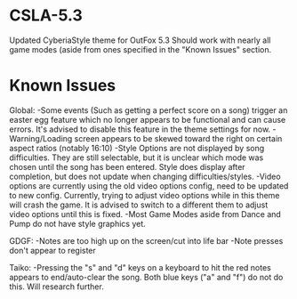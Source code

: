 # CSLA-5.3
Updated CyberiaStyle theme for OutFox 5.3
Should work with nearly all game modes (aside from ones specified in the "Known Issues" section.

# Known Issues

Global:
-Some events (Such as getting a perfect score on a song) trigger an easter egg feature which no longer appears to be functional and can cause errors. It's advised to disable this feature in the theme settings for now.
-Warning/Loading screen appears to be skewed toward the right on certain aspect ratios (notably 16:10)
-Style Options are not displayed by song difficulties. They are still selectable, but it is unclear which mode was chosen until the song has been entered. Style does display after completion, but does not update when changing difficulties/styles.
-Video options are currently using the old video options config, need to be updated to new config. Currently, trying to adjust video options while in this theme will crash the game. It is advised to switch to a different them to adjust video options until this is fixed.
-Most Game Modes aside from Dance and Pump do not have style graphics yet.

GDGF:
-Notes are too high up on the screen/cut into life bar
-Note presses don't appear to register

Taiko:
-Pressing the "s" and "d" keys on a keyboard to hit the red notes appears to end/auto-clear the song. Both blue keys ("a" and "f") do not do this. Will research further.
